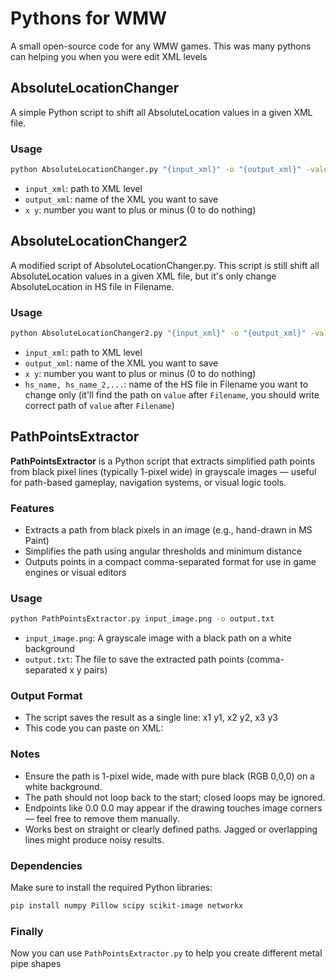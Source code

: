 # Pythons for WMW
A small open-source code for any WMW games. This was many pythons can helping you when you were edit XML levels
## AbsoluteLocationChanger

A simple Python script to shift all AbsoluteLocation values in a given XML file.

### Usage

```bash
python AbsoluteLocationChanger.py "{input_xml}" -o "{output_xml}" -value "{x y}"
```

- `input_xml`: path to XML level
- `output_xml`: name of the XML you want to save
- `x y`: number you want to plus or minus (0 to do nothing)

## AbsoluteLocationChanger2

A modified script of AbsoluteLocationChanger.py. This script is still shift all AbsoluteLocation values in a given XML file, but it's only change AbsoluteLocation in HS file in Filename.

### Usage

```bash
python AbsoluteLocationChanger2.py "{input_xml}" -o "{output_xml}" -value "{x y}" -hs "{hs_name}, {hs_name_2},..."
```

- `input_xml`: path to XML level
- `output_xml`: name of the XML you want to save
- `x y`: number you want to plus or minus (0 to do nothing)
- `hs_name, hs_name_2,...`: name of the HS file in Filename you want to change only (it'll find the path on `value` after `Filename`, you should write correct path of `value` after `Filename`)

## PathPointsExtractor
**PathPointsExtractor** is a Python script that extracts simplified path points from black pixel lines (typically 1-pixel wide) in grayscale images — useful for path-based gameplay, navigation systems, or visual logic tools.
### Features
- Extracts a path from black pixels in an image (e.g., hand-drawn in MS Paint)
- Simplifies the path using angular thresholds and minimum distance
- Outputs points in a compact comma-separated format for use in game engines or visual editors
### Usage
```bash
python PathPointsExtractor.py input_image.png -o output.txt
```
- `input_image.png`: A grayscale image with a black path on a white background
- `output.txt`: The file to save the extracted path points (comma-separated x y pairs)
### Output Format
- The script saves the result as a single line: x1 y1, x2 y2, x3 y3
- This code you can paste on XML: <Property name="PathPoints" value="x1 y1, x2 y2, x3 y3"/>
### Notes
- Ensure the path is 1-pixel wide, made with pure black (RGB 0,0,0) on a white background.
- The path should not loop back to the start; closed loops may be ignored.
- Endpoints like 0.0 0.0 may appear if the drawing touches image corners — feel free to remove them manually.
- Works best on straight or clearly defined paths. Jagged or overlapping lines might produce noisy results.
### Dependencies
Make sure to install the required Python libraries:
```bash
pip install numpy Pillow scipy scikit-image networkx
```
### Finally
Now you can use `PathPointsExtractor.py` to help you create different metal pipe shapes
